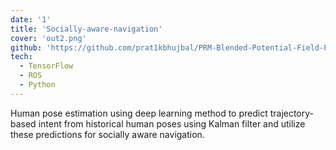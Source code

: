 ```yaml
---
date: '1'
title: 'Socially-aware-navigation'
cover: 'out2.png'
github: 'https://github.com/prat1kbhujbal/PRM-Blended-Potential-Field-Path-Planning'
tech:
  - TensorFlow
  - ROS
  - Python
---
```

Human pose estimation using deep learning method to predict trajectory-based intent from historical human poses using Kalman filter and utilize these predictions for socially aware navigation. 